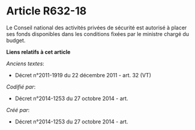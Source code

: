 # Article R632-18

Le Conseil national des activités privées de sécurité est autorisé à placer ses fonds disponibles dans les conditions fixées
par le ministre chargé du budget.

**Liens relatifs à cet article**

_Anciens textes_:

  - Décret n°2011-1919 du 22 décembre 2011 - art. 32 (VT)

_Codifié par_:

  - Décret n°2014-1253 du 27 octobre 2014 - art.

_Créé par_:

  - Décret n°2014-1253 du 27 octobre 2014 - art.
